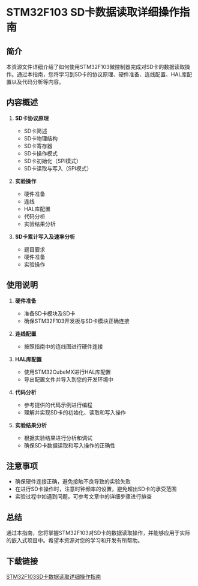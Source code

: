 # STM32F103 SD卡数据读取详细操作指南

## 简介
本资源文件详细介绍了如何使用STM32F103微控制器完成对SD卡的数据读取操作。通过本指南，您将学习到SD卡的协议原理、硬件准备、连线配置、HAL库配置以及代码分析等内容。

## 内容概述
1. **SD卡协议原理**
   - SD卡简述
   - SD卡物理结构
   - SD卡寄存器
   - SD卡操作模式
   - SD卡初始化（SPI模式）
   - SD卡读取与写入（SPI模式）

2. **实验操作**
   - 硬件准备
   - 连线
   - HAL库配置
   - 代码分析
   - 实验结果分析

3. **SD卡累计写入及速率分析**
   - 题目要求
   - 硬件准备
   - 实验操作

## 使用说明
1. **硬件准备**
   - 准备SD卡模块及SD卡
   - 确保STM32F103开发板与SD卡模块正确连接

2. **连线配置**
   - 按照指南中的连线图进行硬件连接

3. **HAL库配置**
   - 使用STM32CubeMX进行HAL库配置
   - 导出配置文件并导入到您的开发环境中

4. **代码分析**
   - 参考提供的代码示例进行编程
   - 理解并实现SD卡的初始化、读取和写入操作

5. **实验结果分析**
   - 根据实验结果进行分析和调试
   - 确保SD卡数据读取和写入操作的正确性

## 注意事项
- 确保硬件连接正确，避免接触不良导致的实验失败
- 在进行SD卡操作时，注意时钟频率的设置，避免超出SD卡的承受范围
- 实验过程中如遇到问题，可参考文章中的详细步骤进行排查

## 总结
通过本指南，您将掌握STM32F103对SD卡的数据读取操作，并能够应用于实际的嵌入式项目中。希望本资源对您的学习和开发有所帮助。

## 下载链接

[STM32F103SD卡数据读取详细操作指南](https://pan.quark.cn/s/54ef56e98dc7)